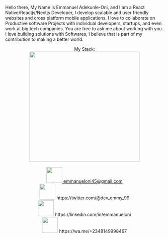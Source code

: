 Hello there, My Name is Emmanuel Adekunle-Oni, and I am a React Native/Reactjs/Nextjs Developer, I develop scalable and user friendly websites and cross platform mobile applications. I love to collaborate on Productive software Projects with individual developers, startups, and even work at big tech companies. You are free to ask me about working with you. I love building solutions with Softwares, I believe that is part of my contribution to making a better world.

<div align="center">
  My Stack: <br/> <img width="350" src="https://skillicons.dev/icons?i=react,next,html,css,javascript,typescript,tailwind,vercel,github,vscode"/>
</div>
<br/>
<div align="center">
<a href="mailto:emmanueloni45@gmail.com"><img width="50" src="https://skillicons.dev/icons?i=gmail"> emmanueloni45@gmail.com</a> <br/>
<img width="50" src="https://skillicons.dev/icons?i=twitter"> https://twitter.com/@dev_emmy_99 <br/>
<img width="50" src="https://skillicons.dev/icons?i=linkedin"> https://linkedin.com/in/emmanueloni <br/>
<img width="50" src="https://skillicons.dev/icons?i=telephone"> https://wa.me/+2348149998467
</div>
